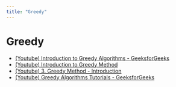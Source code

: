 ```yaml
---
title: "Greedy"
---
```


# Greedy

- [(Youtube) Introduction to Greedy Algorithms - GeeksforGeeks](https://youtu.be/HzeK7g8cD0Y)
- [(Youtube) Introduction to Greedy Method](https://youtu.be/xpNWJD24fPA)
- [(Youtube) 3. Greedy Method - Introduction](https://youtu.be/ARvQcqJ_-NY)
- [(Youtube) Greedy Algorithms Tutorials - GeeksforGeeks](https://www.youtube.com/playlist?list=PLqM7alHXFySESatj68JKWHRVhoJ1BxtLW)
